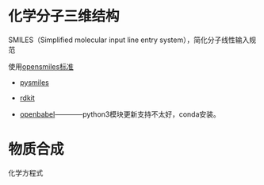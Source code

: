 # 化学分子三维结构

SMILES（Simplified molecular input line entry system），简化分子线性输入规范

使用[opensmiles标准](http://opensmiles.org/)

* [pysmiles](https://github.com/pckroon/pysmiles)

* [rdkit](https://github.com/rdkit/rdkit)

* [openbabel](https://github.com/openbabel/openbabel)————python3模块更新支持不太好，conda安装。

# 物质合成

化学方程式
